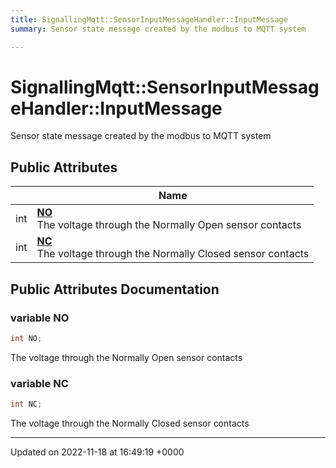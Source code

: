 ```yaml
---
title: SignallingMqtt::SensorInputMessageHandler::InputMessage
summary: Sensor state message created by the modbus to MQTT system 

---
```


# SignallingMqtt::SensorInputMessageHandler::InputMessage



Sensor state message created by the modbus to MQTT system 

## Public Attributes

|                | Name           |
| -------------- | -------------- |
| int | **[NO](/SignallingSystem-doc/mainsystem/Classes/classSignallingMqtt_1_1SensorInputMessageHandler_1_1InputMessage/#variable-no)** <br>The voltage through the Normally Open sensor contacts  |
| int | **[NC](/SignallingSystem-doc/mainsystem/Classes/classSignallingMqtt_1_1SensorInputMessageHandler_1_1InputMessage/#variable-nc)** <br>The voltage through the Normally Closed sensor contacts  |

## Public Attributes Documentation

### variable NO

```csharp
int NO;
```

The voltage through the Normally Open sensor contacts 

### variable NC

```csharp
int NC;
```

The voltage through the Normally Closed sensor contacts 

-------------------------------

Updated on 2022-11-18 at 16:49:19 +0000